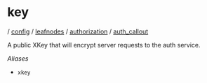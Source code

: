 # key

/ [config](reference/server-config/index.md) / [leafnodes](reference/server-config/config/leafnodes/index.md) / [authorization](reference/server-config/config/leafnodes/authorization/index.md) / [auth_callout](reference/server-config/config/leafnodes/authorization/auth_callout/index.md) 

A public XKey that will encrypt server requests to the auth
service.

*Aliases*
- `xkey`

